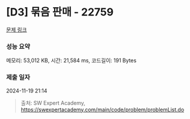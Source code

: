 # [D3] 묶음 판매 - 22759 

[문제 링크](https://swexpertacademy.com/main/code/problem/problemDetail.do?contestProbId=AZK3fpuaBJwDFAXk) 

### 성능 요약

메모리: 53,012 KB, 시간: 21,584 ms, 코드길이: 191 Bytes

### 제출 일자

2024-11-19 21:14



> 출처: SW Expert Academy, https://swexpertacademy.com/main/code/problem/problemList.do